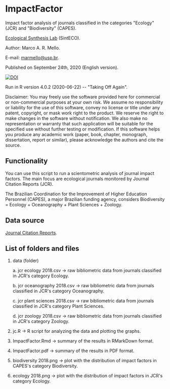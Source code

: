 # ImpactFactor

Impact factor analysis of journals classified in the categories "Ecology" (JCR) and "Biodiversity" (CAPES).

[Ecological Synthesis Lab](https://marcomellolab.wordpress.com) (SintECO).

Author: Marco A. R. Mello.

E-mail: marmello@usp.br. 

Published on September 24th, 2020 (English version).

[![DOI](https://zenodo.org/badge/DOI/10.5281/zenodo.4048903.svg)](https://doi.org/10.5281/zenodo.4048903)

Run in R version 4.0.2 (2020-06-22) -- "Taking Off Again".

Disclaimer: You may freely use the software provided here for commercial or non-commercial purposes at your own risk. We assume no responsibility or liability for the use of this software, convey no license or title under any patent, copyright, or mask work right to the product. We reserve the right to make changes in the software without notification. We also make no representation or warranty that such application will be suitable for the specified use without further testing or modification. If this software helps you produce any academic work (paper, book, chapter, monograph, dissertation, report or similar), please acknowledge the authors and cite the source.


## Functionality

You can use this script to run a scientometric analysis of journal impact factors. The main focus are ecological journals monitored by Journal Citation Reports (JCR).

The Brazilian Coordination for the Improvement of Higher Education Personnel (CAPES), a major Brazilian funding agency, considers Biodiversity = Ecology + Oceanography + Plant Sciences + Zoology.


## Data source

[Journal Citation Reports](https://jcr.clarivate.com).


## List of folders and files

1. data (folder)

    a. jcr ecology 2018.csv -> raw bibliometric data from journals classified in JCR's category Ecology.
  
    b. jcr oceanography 2018.csv -> raw bibliometric data from journals classified in JCR's category Oceanography.
  
    c. jcr plant sciences 2018.csv -> raw bibliometric data from journals classified in JCR's category Plant Sciences.
  
    d. jcr zoology 2018.csv -> raw bibliometric data from journals classified in JCR's category Zoology.

2. jc.R -> R script for analyzing the data and plotting the graphs.

3. ImpactFactor.Rmd -> summary of the results in RMarkDown format.

4. ImpactFactor.pdf -> summary of the results in PDF format.

5. biodiversity 2018.png -> plot with the distribution of impact factors in CAPES's category Biodiversity.

6. ecology 2018.png -> plot with the distribution of impact factors in JCR's category Ecology.

